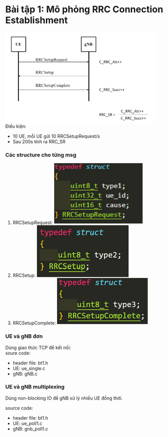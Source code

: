 # Bài tập 1: Mô phỏng RRC Connection Establishment
![](image/bt1.png) <br />
Điều kiện:
- 10 UE, mỗi UE gửi 10 RRCSetupRequest/s
- Sau 200s tính ra RRC_SR

### Các structure cho từng msg
1. RRCSetupRequest: ![](image/msg1.png)
2. RRCSetup: ![](image/msg2.png)
3. RRCSetupComplete: ![](image/msg3.png)

### UE và gNB đơn
Dùng giao thức TCP để kết nối: <br />
soure code:
- header file: bt1.h
- UE: ue_single.c
- gNB: gNB.c

### UE và gNB multiplexing
Dùng non-blocking IO để gNB xử lý nhiều UE đồng thời.<br />

source code:
- header file: bt1.h
- UE: ue_poll1.c
- gNB: gnb_poll1.c
